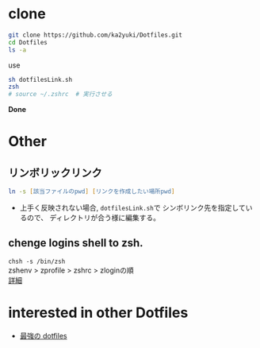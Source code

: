 # clone
```zsh
git clone https://github.com/ka2yuki/Dotfiles.git
cd Dotfiles
ls -a
```
use
```zsh
sh dotfilesLink.sh
zsh
# source ~/.zshrc  # 実行させる
```

**Done**


# Other
## リンボリックリンク
```zsh
ln -s [該当ファイルのpwd] [リンクを作成したい場所pwd]
```

* 上手く反映されない場合, `dotfilesLink.sh`で シンボリンク先を指定しているので、
ディレクトリが合う様に編集する。


## chenge logins shell to zsh.
`chsh -s /bin/zsh`  
zshenv > zprofile > zshrc > zloginの順  
[詳細](https://qiita.com/muran001/items/7b104d33f5ea3f75353f)



# interested in other Dotfiles
- [最強の dotfiles](https://qiita.com/b4b4r07/items/b70178e021bef12cd4a2)


